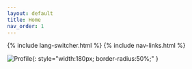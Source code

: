 ```yaml
---
layout: default
title: Home
nav_order: 1
---
```

{% include lang-switcher.html %}
{% include nav-links.html %}

![Profile](図1.png){: style="width:180px; border-radius:50%;" }

<div class="lang-jp"　markdown="1>
メールアドレス: sasamori-kansuke331[at]g.ecc.u-tokyo.ac.jp
所属: 東京大学理学系研究科物理学専攻　古澤力研究室　修士2年
</div>

<div class="lang-en"　markdown="1>
email: sasamori-kansuke331[at]g.ecc.u-tokyo.ac.jp
position: Master student, Department of Physics, Graduate School of Science, the University of Tokyo
</div>

